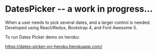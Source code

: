 # DatesPicker -- a work in progress...

When a user needs to pick several dates, and a larger control is needed. Developed using React/Redux, Bootstrap 4, and Font Awesome 5.


To run Dates Picker demo on heroku:

https://dates-picker-on-heroku.herokuapp.com/ 

